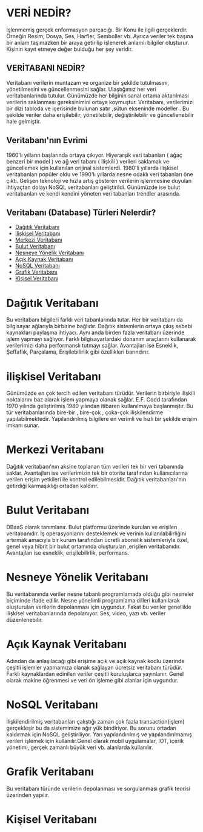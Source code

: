 # VERİ NEDİR?

İşlenmemiş gerçek enformasyon parçacığı. Bir Konu ile ilgili gerçeklerdir. Örneğin Resim, Dosya, Ses, Harfler, Semboller vb. Ayrıca veriler tek başına bir anlam taşımazken bir araya getirilip işlenerek anlamlı bilgiler oluşturur. Kişinin kayıt etmeye değer bulduğu her şey veridir.


## VERİTABANI NEDİR? 

Veritabanı verilerin muntazam ve organize bir şekilde tutulmasını, yönetilmesini ve güncellenmesini sağlar. Ulaştığımız her veri veritabanlarında tutulur. Günümüzde her bilginin sanal ortama aktarılması verilerin saklanması gereksinimini ortaya koymuştur. Veritabanı, verilerimizi bir dizi tabloda ve içerisinde bulunan satır ,sütun ekseninde modeller . Bu şekilde veriler daha erişilebilir, yönetilebilir, değiştirilebilir ve güncellenebilir hale gelmiştir. 

## Veritabanı'nın Evrimi

1960'lı yılların başlarında ortaya çıkıyor. Hiyerarşik veri tabanları ( ağaç benzeri bir model ) ve ağ veri tabanı ( ilişkili ) verileri saklamak ve güncellemek için kullanılan orijinal sistemlerdi. 1980'li yıllarda ilişkisel veritabanları popüler oldu ve 1990'lı yıllarda nesne odaklı veri tabanları öne çıktı. Gelişen teknoloji ve hızla artış gösteren verilerin işlenmesine duyulan ihtiyaçtan dolayı NoSQL veritabanları geliştirildi. Günümüzde ise bulut veritabanları ve kendi kendini yöneten veri tabanları trendler arasında.

## Veritabanı (Database) Türleri Nelerdir?

-  [Dağıtık Veritabanı](#dağıtık-veritabanı)
-  [ilişkisel Veritabanı](#ilişkisel-veritabanı)
-  [Merkezi Veritabanı](#merkezi-veritabanı)
-  [Bulut Veritabanı](#bulut-veritabanı)
-  [Nesneye Yönelik Veritabanı](#nesneye-yönelik-veritabanı)
-  [Açık Kaynak Veritabanı](#açık-kaynak-veritabanı)
-  [NoSQL Veritabanı](#nosql-veritabanı)
-  [Grafik Veritabanı](#grafik-veritabanı)
-  [Kişisel Veritabanı](#kişisel-veritabanı)



# Dağıtık Veritabanı

Bu veritabanı bilgileri farklı veri tabanlarında tutar. Her bir veritabanı da bilgisayar ağlarıyla birbirine bağlıdır. Dağıtık sistemlerin ortaya çıkış sebebi kaynakları paylaşma ihtiyacı. Aynı anda birden fazla veritabanı üzerinde işlem yapmayı sağlıyor. Farklı bilgisayarlardaki donanım araçlarını kullanarak verilerimizi daha performanslı tutmayı sağlar. Avantajları ise Esneklik, Şeffaflık, Parçalama, Erişilebilirlik gibi özellikleri barındırır.

# ilişkisel Veritabanı

Günümüzde en çok tercih edilen veritabanı türüdür. Verilerin birbiriyle ilişkili noktalarını baz alarak işlem yapmaya olanak sağlar. E.F. Codd tarafından 1970 yılında geliştirilmiş 1980 yılından itibaren kullanılmaya başlanmıştır. Bu tür veritabanlarında bire-bir , bire-çok , çoka-çok ilişkilendirme yapılabilmektedir.
Yapılandırılmış bilgilere en verimli ve hızlı bir şekilde erişim imkanı sunar.

# Merkezi Veritabanı

Dağıtık veritabanı'nın aksine toplanan tüm verileri tek bir veri tabanında saklar. Avantajları ise verilerimizin tek bir otorite tarafından kullanıcılarına verilen erişim yetkileri ile kontrol edilebilmesidir. Dağıtık veritabanları'nın getirdiği karmaşıklığı ortadan kaldırır.

# Bulut Veritabanı

DBaaS olarak tanımlanır. Bulut platformu üzerinde kurulan ve erişilen veritabanıdır. İş operasyonlarını desteklemek ve verinin kullanılabilirliğini artırmak amacıyla bir kurum tarafından ücretli abonelik sistemleriyle özel, genel veya hibrit bir bulut ortamında oluşturulan ,erişilen veritabanıdır. Avantajları ise esneklik, erişilebilirlik, performans.

# Nesneye Yönelik Veritabanı

Bu veritabanında veriler nesne tabanlı programlamada olduğu gibi nesneler biçiminde ifade edilir. Nesne yönelimli programlama dilleri kullanılarak oluşturulan verilerin depolanması için uygundur. Fakat bu veriler genellikle ilişkisel veritabanlarında depolanıyor. Ses, video, yazı vb. veriler düzenlenebilir.

# Açık Kaynak Veritabanı

Adından da anlaşılacağı gibi erişime açık ve açık kaynak kodlu üzerinde çeşitli işlemler yapmamıza olanak sağlayan ücretsiz veritabanı türüdür. Farklı kaynaklardan edinilen veriler çeşitli kuruluşlarca yayınlanır. Genel olarak makine öğrenmesi ve veri ön işleme gibi alanlar için uygundur. 

# NoSQL Veritabanı

İlişkilendirilmiş veritabanları çalıştığı zaman çok fazla transaction(işlem) gerçekleşir bu da sistemimize ağır yük bindiriyor. Bu sorunu ortadan kaldırmak için NoSQL geliştiriliyor. Yarı yapılandırılmış ve yapılandırılmamış verileri işlemek için kullanılır.Genel olarak mobil uygulamalar, IOT, içerik yönetimi, gerçek zamanlı büyük veri vb. alanlarda kullanılır.

# Grafik Veritabanı

Bu veritabanı türünde verilerin depolanması ve sorgulanması grafik teorisi üzerinden yapılır. 



# Kişisel Veritabanı







